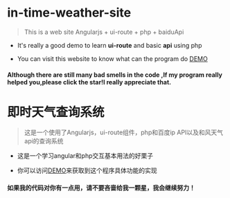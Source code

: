 # in-time-weather-site

> This is a web site Angularjs + ui-route + php + baiduApi

- It's really a good demo to learn **ui-route** and basic **api** using php

- You can visit this website to know what can the program do [DEMO](http://weather.vampirebitter.top)

#### Although there are still many bad smells in the code ,If my program really helped you,please click the star!I really appreciate that.

# 即时天气查询系统

> 这是一个使用了Angularjs，ui-route组件，php和百度ip API以及和风天气api的查询系统

- 这是一个学习angular和php交互基本用法的好栗子

- 你可以访问[DEMO](http://weather.vampirebitter.top)来获取到这个程序具体功能的实现

#### 如果我的代码对你有一点用，请不要吝啬给我一颗星，我会继续努力！
